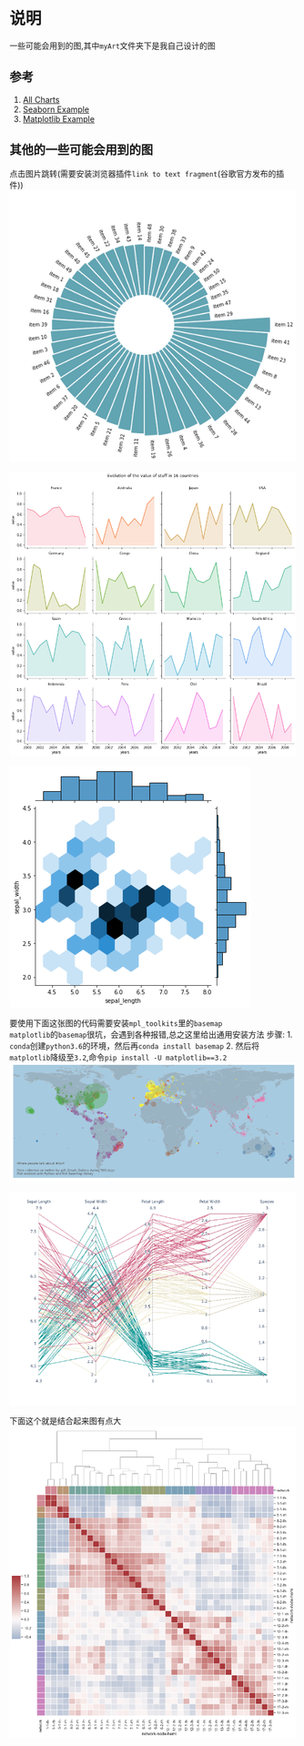 # 说明
一些可能会用到的图,其中`myArt`文件夹下是我自己设计的图

## 参考

1. [All Charts](https://www.python-graph-gallery.com/all-charts/)
2. [Seaborn Example](https://seaborn.pydata.org/examples/index.html)
3. [Matplotlib Example](https://matplotlib.org/stable/gallery/index.html)

## 其他的一些可能会用到的图
点击图片跳转(需要安装浏览器插件`link to text fragment`(谷歌官方发布的插件))
[![Recorder items](./res/0.png)](https://www.python-graph-gallery.com/circular-barplot-basic#:~:text=%E2%86%95%EF%B8%8F-,reordering,-Last%20but%20not)

[![](./res/2.png)](https://www.python-graph-gallery.com/242-area-chart-and-faceting)

[![](./res/1.png)](https://www.python-graph-gallery.com/82-marginal-plot-with-seaborn#:~:text=Marginal-,you,-can%20customize%20the)

要使用下面这张图的代码需要安装`mpl_toolkits`里的`basemap`  
`matplotlib`的`basemap`很坑，会遇到各种报错,总之这里给出通用安装方法
步骤:
    1. `conda`创建`python3.6`的环境，然后再`conda install basemap`
    2. 然后将`matplotlib`降级至`3.2`,命令`pip install -U matplotlib==3.2`
[![](./res/3.png)](https://www.python-graph-gallery.com/315-a-world-map-of-surf-tweets#:~:text=%E2%AD%95-,bubble%20map,-Let's%20add%20each)

[![](./res/4.png)](https://www.python-graph-gallery.com/parallel-coordinate-plot-plotly)

下面这个就是结合起来图有点大
[![](./re/../res/5.png)](https://seaborn.pydata.org/examples/structured_heatmap.html)
